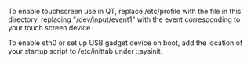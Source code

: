 To enable touchscreen use in QT, replace /etc/profile with the file in this directory, replacing "/dev/input/event1" with the event corresponding to your touch screen device.

To enable eth0 or set up USB gadget device on boot, add the location of your startup script to /etc/inittab under ::sysinit.